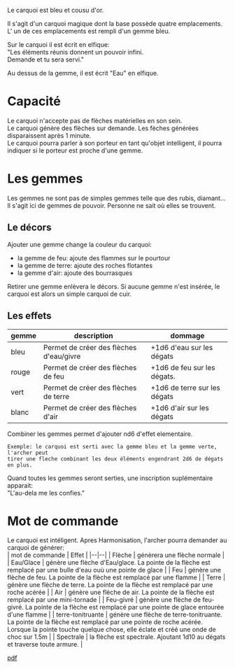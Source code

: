 Le carquoi est bleu et cousu d'or.

Il s'agit d'un carquoi magique dont la base possède quatre emplacements.
L' un de ces emplacements est rempli d'un gemme bleu.

Sur le carquoi il est écrit en elfique:  
"Les éléments réunis donnent un pouvoir infini.  
Demande et tu sera servi."


Au dessus de la gemme, il est écrit "Eau" en elfique.  

# Capacité
Le carquoi n'accepte pas de flèches matérielles en son sein.  
Le carquoi génère des flèches sur demande. Les fèches générées disparaissent 
après 1 minute.  
Le carquoi pourra parler à son porteur en tant qu'objet intelligent, il pourra 
indiquer si le porteur est proche d'une gemme.

# Les gemmes

Les gemmes ne sont pas de simples gemmes telle que des rubis, diamant... Il s'agit 
ici de gemmes de pouvoir. Personne ne sait où elles se trouvent.

## Le décors
Ajouter une gemme change la couleur du carquoi:
- la gemme de feu: ajoute des flammes sur le pourtour
- la gemme de terre: ajoute des roches flotantes 
- la gemme d'air: ajoute des bourrasques

Retirer une gemme enlèvera le décors. Si aucune gemme n'est insérée, le 
carquoi est alors un simple carquoi de cuir.

## Les effets
|gemme|description|dommage|
|--|--|--|
|bleu|Permet de créer des flèches d'eau/givre|+1d6 d'eau sur les dégats|
|rouge|Permet de créer des flèches de feu|+1d6 de feu sur les dégats.|
|vert|Permet de créer des flèches de terre|+1d6 de terre sur les dégats|
|blanc|Permet de créer des flèches d'air|+1d6 d'air sur les dégats|

Combiner les gemmes permet d'ajouter nd6 d'effet elementaire. 
```
Exemple: le carquoi est serti avec la gemme bleu et la gemme verte, l'archer peut 
tirer une fleche combinant les deux éléments engendrant 2d6 de dégats en plus.
```

Quand toutes les gemmes seront serties, une inscription suplémentaire apparait:  
"L'au-dela me les confies."

# Mot de commande
Le carquoi est intéligent. Apres Harmonisation, l'archer pourra demander au carquoi 
de générer:  
| mot de commande | Effet |
|--|--|
| Flèche | génèrera une flèche normale |
| Eau/Glace | génère une flèche d'Eau/glace. La pointe de la flèche est remplacé par une bulle d'eau ouù une pointe de glace |
| Feu | génère une flèche de feu. La pointe de la flèche est remplacé par une flamme |
| Terre | génère une flèche de terre. La pointe de la flèche est remplacé par une roche acérée |
| Air | génère une flèche de air. La pointe de la flèche est remplacé par une mini-tornade |
| Feu-givré | génère une flèche de feu-givré. La pointe de la flèche est remplacé par une pointe de glace entourée d'une flamme |
| terre-tonitruante | génère une flèche de terre-tonitruante. La pointe de la flèche est remplacé par une pointe de roche acérée. Lorsque la pointe touche quelque chose, elle éclate et créé une onde de choc sur 1.5m |
| Spectrale | la flèche est spectrale. Ajoutant 1d10 au dégats et traverse toute armure. |

[pdf](https://homebrewery.naturalcrit.com/edit/EbX3IRKRjZeH)
